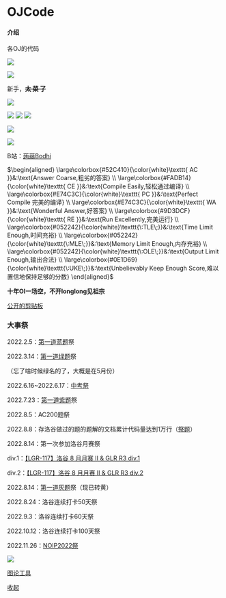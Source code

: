 # OJCode

#### 介绍
各OJ的代码

![](https://api.xecades.xyz/api?quote=%7B%25gt%25%7D&luogu=Bodhi&github=BodhiDog&bilibili=%E8%92%9F%E8%92%BBBodhi)

![](https://www.ipip5.com/ipimg/)

新手，**~~太 菜 了~~**

![](https://luogu-card.lyccrius.site/about?id=364848&card_width=800&dark_mode=true)

![](https://luogu.wao3.cn/api/practice?id=364848&card_width=800&dark_mode=true)
![](https://statcard.vercel.app/practice?id=364848&dark_mode=false&card_width=800)
![](https://luogu-card.vercel.app/about?id=364848&card_width=600&dark_mode=true)

![](https://statcard.vercel.app/shield?id=364848&dark_mode=true)

![](http://luogu.wao3.cn/api/guzhi?id=364848&scores=100,42,0,11,0&dark_mode=true)

B站：[蒟蒻Bodhi](https://space.bilibili.com/394094181)

$\begin{aligned}
\large\colorbox{#52C410}{\color{white}\texttt{ AC }}&:\text{Answer Coarse,粗劣的答案}  \\
\large\colorbox{#FADB14}{\color{white}\texttt{ CE }}&:\text{Compile Easily,轻松通过编译}  \\
\large\colorbox{#E74C3C}{\color{white}\texttt{ PC }}&:\text{Perfect  Compile 完美的编译}  \\
\large\colorbox{#E74C3C}{\color{white}\texttt{ WA }}&:\text{Wonderful Answer,好答案}  \\
\large\colorbox{#9D3DCF}{\color{white}\texttt{ RE }}&:\text{Run Excellently,完美运行}  \\
\large\colorbox{#052242}{\color{white}\texttt{\:TLE\;}}&:\text{Time Limit Enough,时间充裕}  \\
\large\colorbox{#052242}{\color{white}\texttt{\:MLE\;}}&:\text{Memory Limit Enough,内存充裕}  \\
\large\colorbox{#052242}{\color{white}\texttt{\:OLE\;}}&:\text{Output Limit Enough,输出合法}  \\
\large\colorbox{#0E1D69}{\color{white}\texttt{\:UKE\;}}&:\text{Unbelievably Keep Enough Score,难以置信地保持足够的分数}  
\end{aligned}$

**十年OI一场空，不开longlong见祖宗**

[公开的剪贴板](https://www.luogu.com.cn/paste/kionk609)

### 大事祭

2022.2.5：[第一道蓝题](https://www.luogu.com.cn/problem/P1074)祭

2022.3.14：[第一道绿题](https://www.luogu.com.cn/problem/P1439)祭

（忘了啥时候绿名的了，大概是在5月份）

2022.6.16~2022.6.17：[中考祭](https://www.bilibili.com/read/cv17572139)

2022.7.23：[第一道紫题](https://www.luogu.com.cn/problem/P2901)祭

2022.8.5：AC200题祭

2022.8.8：存洛谷做过的题的题解的文档累计代码量达到1万行（[祭题](https://www.luogu.com.cn/problem/P1379)）

2022.8.14：第一次参加洛谷月赛祭

div.1：[【LGR-117】洛谷 8 月月赛 II & GLR R3 div.1](https://www.luogu.com.cn/contest/78025)

div.2：[【LGR-117】洛谷 8 月月赛 II & GLR R3 div.2](https://www.luogu.com.cn/contest/78025)

2022.8.14：[第一道灰题](https://www.luogu.com.cn/problem/P8474)祭（现已转黄）

2022.8.24：洛谷连续打卡50天祭

2022.9.3：洛谷连续打卡60天祭

2022.10.12：洛谷连续打卡100天祭

2022.11.26：[NOIP2022祭](https://b23.tv/R2TTdC2)

![](https://www.luogu.com.cn/api/verify/captcha)

[图论工具](https://csacademy.com/app/graph_editor/)

[收起](https://www.luogu.com.cn/user/364848#fold)